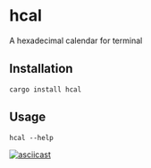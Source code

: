 # hcal

A hexadecimal calendar for terminal

## Installation

`cargo install hcal`

## Usage

`hcal --help`

[![asciicast](https://asciinema.org/a/381223.svg)](https://asciinema.org/a/381223)
